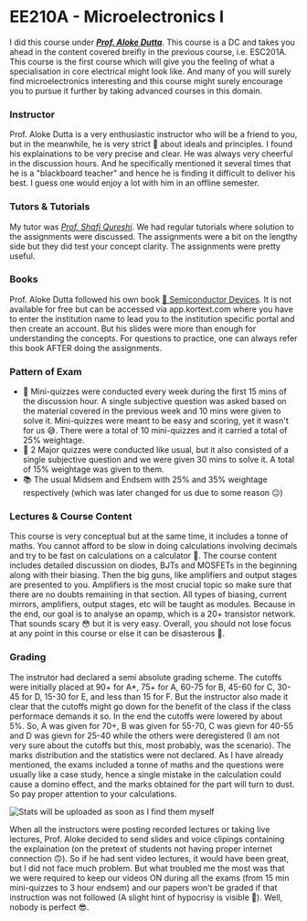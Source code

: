 # EE210A - Microelectronics I

I did this course under <a href="https://iitk.ac.in/new/aloke-dutta"><i><b>Prof. Aloke Dutta</b></i></a>. This course is a DC and takes you ahead in the content covered breifly in the previous course, i.e. ESC201A. This course is the first course which will give you the feeling of what a specialisation in core electrical might look like. And many of you will surely find microelectronics interesting and this course might surely encourage you to pursue it further by taking advanced courses in this domain.

### Instructor
Prof. Aloke Dutta is a very enthusiastic instructor who will be a friend to you, but in the meanwhile, he is very strict :monocle_face: about ideals and principles. I found his explainations to be very precise and clear. He was always very cheerful in the discussion hours. And he specifically mentioned it several times that he is a "blackboard teacher" and hence he is finding it difficult to deliver his best. I guess one would enjoy a lot with him in an offline semester.

### Tutors & Tutorials
My tutor was <a href="https://iitk.ac.in/new/shafi-qureshi"><i>Prof. Shafi Qureshi</i></a>. We had regular tutorials where solution to the assignments were discussed. The assignments were a bit on the lengthy side but they did test your concept clarity. The assignments were pretty useful.

### Books
Prof. Aloke Dutta followed his own book <a href="https://india.oup.com/product/semiconductor-devices-and-circuits-9780195676877"> :book: Semiconductor Devices</a>. It is not available for free but can be accessed via app.kortext.com where you have to enter the institution name to lead you to the institution specific portal and then create an account. But his slides were more than enough for understanding the concepts. For questions to practice, one can always refer this book AFTER doing the assignments.

### Pattern of Exam
- :page_facing_up: Mini-quizzes were conducted every week during the first 15 mins of the discussion hour. A single subjective question was asked based on the material covered in the previous week and 10 mins were given to solve it. Mini-quizzes were meant to be easy and scoring, yet it wasn't for us :sweat_smile:. There were a total of 10 mini-quizzes and it carried a total of 25% weightage.
- :book: 2 Major quizzes were conducted like usual, but it also consisted of a single subjective question and we were given 30 mins to solve it. A total of 15% weightage was given to them.
- :books: The usual Midsem and Endsem with 25% and 35% weightage respectively (which was later changed for us due to some reason :neutral_face:)

### Lectures & Course Content 
This course is very conceptual but at the same time, it includes a tonne of maths. You cannot afford to be slow in doing calculations involving decimals and try to be fast on calculations on a calculator :abacus:. The course content includes detailed discussion on diodes, BJTs and MOSFETs in the beginning along with their biasing. Then the big guns, like amplifiers and output stages are presented to you. Amplifiers is the most crucial topic so make sure that there are no doubts remaining in that section. All types of biasing, current mirrors, amplifiers, output stages, etc will be taught as modules. Because in the end, our goal is to analyse an opamp, which is a 20+ transistor network. That sounds scary :flushed: but it is very easy. Overall, you should not lose focus at any point in this course or else it can be disasterous :ghost:. 

### Grading
The instrutor had declared a semi absolute grading scheme. The cutoffs were initially placed at 90+ for A\*, 75+ for A, 60-75 for B, 45-60 for C, 30-45 for D, 15-30 for E, and less than 15 for F. But the instructor also made it clear that the cutoffs might go down for the benefit of the class if the class performace demands it so. In the end the cutoffs were lowered by about 5%. So, A was given for 70+, B was given for 55-70, C was gievn for 40-55 and D was gievn for 25-40 while the others were deregistered (I am not very sure about the cutoffs but this, most probably, was the scenario). The marks distribution and the statistics were not declared. As I have already mentioned, the exams included a tonne of maths and the questions were usually like a case study, hence a single mistake in the calculation could cause a domino effect, and the marks obtained for the part will turn to dust. So pay proper attention to your calculations.

<img src="" alt="Stats will be uploaded as soon as I find them myself">

When all the instructors were posting recorded lectures or taking live lectures, Prof. Aloke decided to send slides and voice clipings containing the explaination (on the pretext of students not having proper internet connection :upside_down_face:). So if he had sent video lectures, it would have been great, but I did not face much problem. But what troubled me the most was that we were required to keep our videos ON during all the exams (from 15 min mini-quizzes to 3 hour endsem) and our papers won't be graded if that instruction was not followed (A slight hint of hypocrisy is visible :shushing_face:). Well, nobody is perfect :sunglasses:.